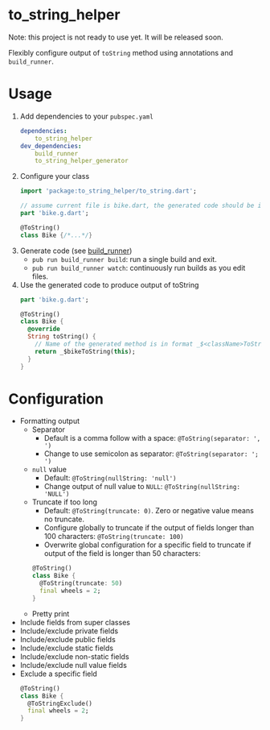 # to_string_helper
Note: this project is not ready to use yet. It will be released soon.

Flexibly configure output of `toString` method using annotations and `build_runner`.

# Usage
1. Add dependencies to your `pubspec.yaml`
   ```yaml
   dependencies:
       to_string_helper
   dev_dependencies:
       build_runner
       to_string_helper_generator
   ```
2. Configure your class
   ```dart
   import 'package:to_string_helper/to_string.dart';
   
   // assume current file is bike.dart, the generated code should be in bike.g.dart
   part 'bike.g.dart';
   
   @ToString()
   class Bike {/*...*/}
   ```
3. Generate code (see [build_runner](https://pub.dev/packages/build_runner))
    * `pub run build_runner build`: run a single build and exit.
    * `pub run build_runner watch`: continuously run builds as you edit files.
4. Use the generated code to produce output of toString
   ```dart
   part 'bike.g.dart';
   
   @ToString()
   class Bike {
     @override
     String toString() {
       // Name of the generated method is in format _$<className>ToString()
       return _$bikeToString(this);
     }
   }
   ```

# Configuration
* Formatting output
    * Separator
        * Default is a comma follow with a space: `@ToString(separator: ', ')`
        * Change to use semicolon as separator: `@ToString(separator: '; ')`
    * `null` value
        * Default: `@ToString(nullString: 'null')`
        * Change output of null value to `NULL`: `@ToString(nullString: 'NULL')`
    * Truncate if too long
        * Default: `@ToString(truncate: 0)`. Zero or negative value means no truncate.
        * Configure globally to truncate if the output of fields longer than 100 characters: `@ToString(truncate: 100)`
        * Overwrite global configuration for a specific field to truncate if output of the field is longer than 50 characters:
        ```dart
        @ToString()
        class Bike {
          @ToString(truncate: 50)
          final wheels = 2;
        }
        ```
    * Pretty print
* Include fields from super classes
* Include/exclude private fields
* Include/exclude public fields
* Include/exclude static fields
* Include/exclude non-static fields
* Include/exclude null value fields
* Exclude a specific field
  ```dart
  @ToString()
  class Bike {
    @ToStringExclude()
    final wheels = 2;
  }
  ```
